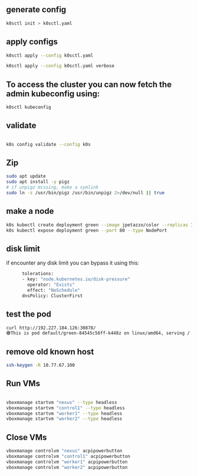 

## generate config

```sh
k0sctl init > k0sctl.yaml

```

## apply configs

```sh
k0sctl apply --config k0sctl.yaml

k0sctl apply --config k0sctl.yaml verbose

```

## To access the cluster you can now fetch the admin kubeconfig using: 

```sh
k0sctl kubeconfig 

```

## validate

```sh

k0s config validate --config k0s

```

## Zip

```sh
sudo apt update
sudo apt install -y pigz
# if unpigz missing, make a symlink
sudo ln -s /usr/bin/pigz /usr/bin/unpigz 2>/dev/null || true

```

## make a node

```sh
k0s kubectl create deployment green --image jpetazzo/color --replicas 1
k0s kubectl expose deployment green --port 80 --type NodePort

```

## disk limit
if encounter any disk limit you can bypass it using this:
```sh
      tolerations:
      - key: "node.kubernetes.io/disk-pressure"
        operator: "Exists"
        effect: "NoSchedule"
      dnsPolicy: ClusterFirst
```

## test the pod

```sh
curl http://192.227.184.126:30878/
🟢This is pod default/green-84545c56ff-k448z on linux/amd64, serving / for 10.244.0.1:13497.
```


## remove old known host 

```sh
ssh-keygen -R 10.77.67.100

```

## Run VMs

```sh

vboxmanage startvm "nexus" --type headless
vboxmanage startvm "control1" --type headless
vboxmanage startvm "worker1" --type headless
vboxmanage startvm "worker2" --type headless


```

## Close VMs

```sh
vboxmanage controlvm "nexus" acpipowerbutton
vboxmanage controlvm "control1" acpipowerbutton
vboxmanage controlvm "worker1" acpipowerbutton
vboxmanage controlvm "worker2" acpipowerbutton

```